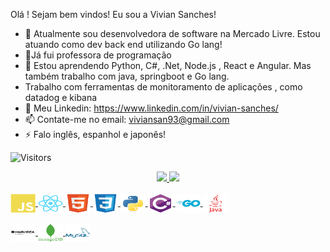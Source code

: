 
Olá ! Sejam bem vindos! Eu sou a Vivian Sanches!

- 🔭 Atualmente sou desenvolvedora de software na Mercado Livre. Estou atuando como dev back end utilizando Go lang! 
- 🔭Já fui professora de programação
- 🌱 Estou aprendendo Python, C#, .Net, Node.js , React e Angular. Mas também trabalho com java, springboot e Go lang.
- Trabalho com ferramentas de monitoramento de aplicações , como datadog e kibana
- 💬 Meu Linkedin: https://www.linkedin.com/in/vivian-sanches/
- 📫 Contate-me no email: viviansan93@gmail.com
- ⚡ Falo inglês, espanhol e japonês!

![Visitors](https://api.visitorbadge.io/api/visitors?path=https%3A%2F%2Fgithub.com%2FViviansol&label=views&countColor=%2337d67a&style=flat&labelStyle=upper)


<div align="center">
  <a href="https://github.com/Viviansol">
  <img height="180em" src="https://github-readme-stats.vercel.app/api?username=Viviansol&show_icons=true&theme=dark&include_all_commits=true&count_private=true"/>
  <img height="180em" src="https://github-readme-stats.vercel.app/api/top-langs/?username=Viviansol&layout=compact&langs_count=10&theme=dark"/>
</div>
  
  <div style="display: inline_block"><br>
  <img align="center" alt="vivian-Js" height="30" width="40" src="https://raw.githubusercontent.com/devicons/devicon/master/icons/javascript/javascript-plain.svg">
  <img align="center" alt="vivian-React" height="30" width="40" src="https://raw.githubusercontent.com/devicons/devicon/master/icons/react/react-original.svg">
  <img align="center" alt="vivian-HTML" height="30" width="40" src="https://raw.githubusercontent.com/devicons/devicon/master/icons/html5/html5-original.svg">
  <img align="center" alt="vivian-CSS" height="30" width="40" src="https://raw.githubusercontent.com/devicons/devicon/master/icons/css3/css3-original.svg">
  <img align="center" alt="vivian-Python" height="30" width="40" src="https://raw.githubusercontent.com/devicons/devicon/master/icons/python/python-original.svg">
  <img align="center" alt="vivian-Csharp" height="30" width="40" src="https://raw.githubusercontent.com/devicons/devicon/master/icons/csharp/csharp-original.svg">
  <img align="center" alt="vivian-Csharp" height="30" width="40" src="https://raw.githubusercontent.com/devicons/devicon/master/icons/go/go-original-wordmark.svg">
  <img align="center" alt="vivian-Csharp" height="30" width="40" src="https://raw.githubusercontent.com/devicons/devicon/master/icons/java/java-plain-wordmark.svg">
</div>


 <div style="display: inline_block"><br>
 <img align="center" alt="vivian-Csharp" height="30" width="40" src="https://raw.githubusercontent.com/devicons/devicon/master/icons/intellij/intellij-plain-wordmark.svg">
  <img align="center" alt="vivian-Csharp" height="30" width="40" src="https://raw.githubusercontent.com/devicons/devicon/master/icons/mongodb/mongodb-plain-wordmark.svg">
   <img align="center" alt="vivian-Csharp" height="30" width="40" src="https://raw.githubusercontent.com/devicons/devicon/master/icons/mysql/mysql-plain-wordmark.svg">
 </div>
  
  ##
